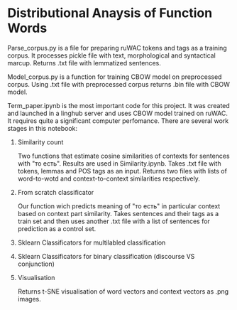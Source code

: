 # Distributional Anaysis of Function Words

Parse_corpus.py is a file for preparing ruWAC tokens and tags as a training corpus. It processes pickle file with text, morphological and syntactical marcup. Returns .txt file with lemmatized sentences.

Model_corpus.py is a function for training CBOW model on preprocessed corpus. Using .txt file with preprocessed corpus returns .bin file with CBOW model.

Term_paper.ipynb is the most important code for this project. It was created and launched in a linghub server and uses CBOW model trained on ruWAC. It requires quite a significant computer perfomance.
There are several work stages in this notebook:

1. Similarity count

    Two functions that estimate cosine similarities of contexts for sentences with "то есть". Results are used in Similarity.ipynb. Takes .txt file with tokens, lemmas and POS tags as an input. Returns two files with lists of word-to-wotd and context-to-context similarities respectively.

2. From scratch classificator

    Our function wich predicts meaning of "то есть" in particular context based on context part similarity. Takes sentences and their tags as a train set and then uses another .txt file with a list of sentences for prediction as a control set.

3. Sklearn Classificators for multilabled classification

4. Sklearn Classificators for binary classification (discourse VS conjunction)

5. Visualisation

    Returns t-SNE visualisation of word vectors and context vectors as .png images.

